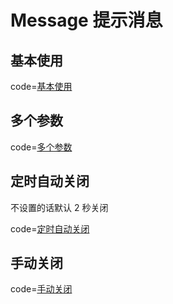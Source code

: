# Message 提示消息

## 基本使用

code=[基本使用](message)

## 多个参数

code=[多个参数](message_params)

## 定时自动关闭

不设置的话默认 2 秒关闭

code=[定时自动关闭](message_timeout)

## 手动关闭

code=[手动关闭](message_close)
